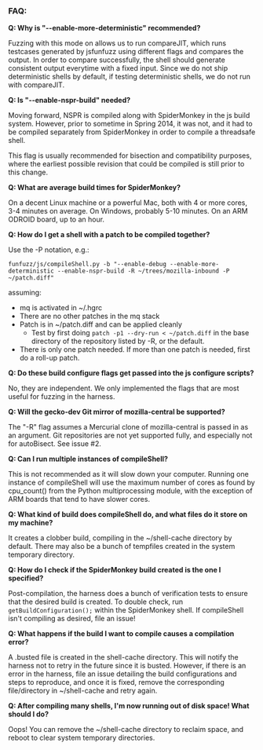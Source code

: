 ### FAQ:

**Q: Why is "--enable-more-deterministic" recommended?**

Fuzzing with this mode on allows us to run compareJIT, which runs testcases generated by jsfunfuzz using different flags and compares the output. In order to compare successfully, the shell should generate consistent output everytime with a fixed input. Since we do not ship deterministic shells by default, if testing deterministic shells, we do not run with compareJIT.

**Q: Is "--enable-nspr-build" needed?**

Moving forward, NSPR is compiled along with SpiderMonkey in the js build system. However, prior to sometime in Spring 2014, it was not, and it had to be compiled separately from SpiderMonkey in order to compile a threadsafe shell.

This flag is usually recommended for bisection and compatibility purposes, where the earliest possible revision that could be compiled is still prior to this change.

**Q: What are average build times for SpiderMonkey?**

On a decent Linux machine or a powerful Mac, both with 4 or more cores, 3-4 minutes on average. On Windows, probably 5-10 minutes. On an ARM ODROID board, up to an hour.

**Q: How do I get a shell with a patch to be compiled together?**

Use the -P notation, e.g.:

`funfuzz/js/compileShell.py -b "--enable-debug --enable-more-deterministic --enable-nspr-build -R ~/trees/mozilla-inbound -P ~/patch.diff"`

assuming:
* mq is activated in ~/.hgrc
* There are no other patches in the mq stack
* Patch is in ~/patch.diff and can be applied cleanly
  * Test by first doing `patch -p1 --dry-run < ~/patch.diff` in the base directory of the repository listed by -R, or the default.
* There is only one patch needed. If more than one patch is needed, first do a roll-up patch.

**Q: Do these build configure flags get passed into the js configure scripts?**

No, they are independent. We only implemented the flags that are most useful for fuzzing in the harness.

**Q: Will the gecko-dev Git mirror of mozilla-central be supported?**

The "-R" flag assumes a Mercurial clone of mozilla-central is passed in as an argument. Git repositories are not yet supported fully, and especially not for autoBisect. See issue #2.

**Q: Can I run multiple instances of compileShell?**

This is not recommended as it will slow down your computer. Running one instance of compileShell will use the maximum number of cores as found by cpu_count() from the Python multiprocessing module, with the exception of ARM boards that tend to have slower cores.

**Q: What kind of build does compileShell do, and what files do it store on my machine?**

It creates a clobber build, compiling in the ~/shell-cache directory by default. There may also be a bunch of tempfiles created in the system temporary directory.

**Q: How do I check if the SpiderMonkey build created is the one I specified?**

Post-compilation, the harness does a bunch of verification tests to ensure that the desired build is created. To double check, run `getBuildConfiguration();` within the SpiderMonkey shell. If compileShell isn't compiling as desired, file an issue!

**Q: What happens if the build I want to compile causes a compilation error?**

A .busted file is created in the shell-cache directory. This will notify the harness not to retry in the future since it is busted. However, if there is an error in the harness, file an issue detailing the build configurations and steps to reproduce, and once it is fixed, remove the corresponding file/directory in ~/shell-cache and retry again.

**Q: After compiling many shells, I'm now running out of disk space! What should I do?**

Oops! You can remove the ~/shell-cache directory to reclaim space, and reboot to clear system temporary directories.
